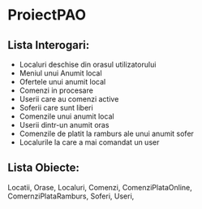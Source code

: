 # ProiectPAO

## Lista Interogari:
* Localuri deschise din orasul utilizatorului
* Meniul unui Anumit local
* Ofertele unui anumit local
* Comenzi in procesare
* Userii care au comenzi active
* Soferii care sunt liberi
* Comenzile unui anumit local
* Userii dintr-un anumit oras
* Comenzile de platit la ramburs ale unui anumit sofer
* Localurile la care a mai comandat un user

## Lista Obiecte:
Locatii, Orase, Localuri, Comenzi, ComenziPlataOnline, ComernziPlataRamburs, Soferi, Useri, 
